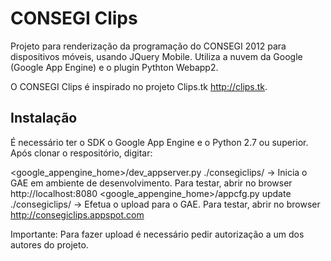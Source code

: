 CONSEGI Clips
=============

Projeto para renderização da programação do CONSEGI 2012 para dispositivos móveis, usando JQuery Mobile. Utiliza a nuvem da Google (Google App Engine) e o plugin Pythton Webapp2.

O CONSEGI Clips é inspirado no projeto Clips.tk http://clips.tk. 

## Instalação

É necessário ter o SDK o Google App Engine e o Python 2.7 ou superior. 
Após clonar o respositório, digitar:

<google_appengine_home>/dev_appserver.py ./consegiclips/ -> Inicia o GAE em ambiente de desenvolvimento. Para testar, abrir no browser http://localhost:8080
<google_appengine_home>/appcfg.py update ./consegiclips/ -> Efetua o upload para o GAE. Para testar, abrir no browser http://consegiclips.appspot.com

Importante: Para fazer upload é necessário pedir autorização a um dos autores do projeto.

